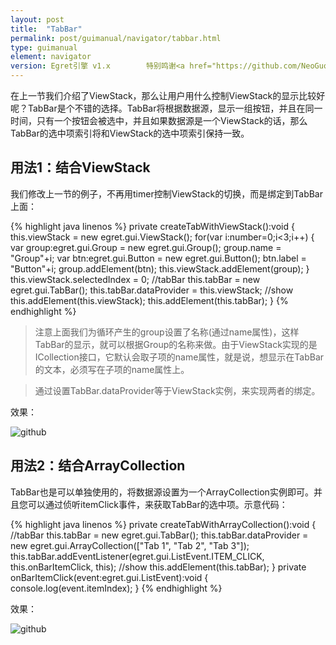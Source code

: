 ```yaml
---
layout: post
title:  "TabBar"
permalink: post/guimanual/navigator/tabbar.html
type: guimanual
element: navigator
version: Egret引擎 v1.x        特别鸣谢<a href="https://github.com/NeoGuo/" target="_blank">郭少瑞</a>同学撰写此文档
---
```


在上一节我们介绍了ViewStack，那么让用户用什么控制ViewStack的显示比较好呢？TabBar是个不错的选择。TabBar将根据数据源，显示一组按钮，并且在同一时间，只有一个按钮会被选中，并且如果数据源是一个ViewStack的话，那么TabBar的选中项索引将和ViewStack的选中项索引保持一致。

用法1：结合ViewStack
--------------------------

我们修改上一节的例子，不再用timer控制ViewStack的切换，而是绑定到TabBar上面：

{% highlight java linenos %}
private createTabWithViewStack():void {
    this.viewStack = new egret.gui.ViewStack();
    for(var i:number=0;i<3;i++) {
        var group:egret.gui.Group = new egret.gui.Group();
        group.name = "Group"+i;
        var btn:egret.gui.Button = new egret.gui.Button();
        btn.label = "Button"+i;
        group.addElement(btn);
        this.viewStack.addElement(group);
    }
    this.viewStack.selectedIndex = 0;
    //tabBar
    this.tabBar = new egret.gui.TabBar();
    this.tabBar.dataProvider = this.viewStack;
    //show
    this.addElement(this.viewStack);
    this.addElement(this.tabBar);
}
{% endhighlight %}

> 注意上面我们为循环产生的group设置了名称(通过name属性)，这样TabBar的显示，就可以根据Group的名称来做。由于ViewStack实现的是ICollection接口，它默认会取子项的name属性，就是说，想显示在TabBar的文本，必须写在子项的name属性上。

> 通过设置TabBar.dataProvider等于ViewStack实例，来实现两者的绑定。

效果：

![github]({{site.baseurl}}/assets/img/tabbar1.png "Egret")

用法2：结合ArrayCollection
--------------------------

TabBar也是可以单独使用的，将数据源设置为一个ArrayCollection实例即可。并且您可以通过侦听itemClick事件，来获取TabBar的选中项。示意代码：

{% highlight java linenos %}
private createTabWithArrayCollection():void {
    //tabBar
    this.tabBar = new egret.gui.TabBar();
    this.tabBar.dataProvider = new egret.gui.ArrayCollection(["Tab 1", "Tab 2", "Tab 3"]);
    this.tabBar.addEventListener(egret.gui.ListEvent.ITEM_CLICK, this.onBarItemClick, this);
    //show
    this.addElement(this.tabBar);
}
private onBarItemClick(event:egret.gui.ListEvent):void {
    console.log(event.itemIndex);
}
{% endhighlight %}

效果：

![github]({{site.baseurl}}/assets/img/tabbar2.png "Egret")